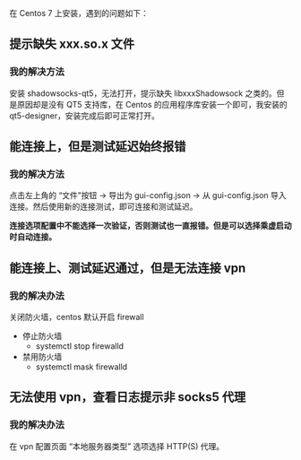 在 Centos 7 上安装，遇到的问题如下：

## 提示缺失 xxx.so.x 文件

### 我的解决方法

安装 shadowsocks-qt5，无法打开，提示缺失 libxxxShadowsock 之类的。但是原因却是没有 QT5 支持库，在 Centos 的应用程序库安装一个即可，我安装的 qt5-designer，安装完成后即可正常打开。

## 能连接上，但是测试延迟始终报错

### 我的解决方法

点击左上角的 “文件”按钮 -> 导出为 gui-config.json -> 从 gui-config.json 导入连接。然后使用新的连接测试，即可连接和测试延迟。

**连接选项配置中不能选择一次验证，否则测试也一直报错。但是可以选择乘虚启动时自动连接。**

## 能连接上、测试延迟通过，但是无法连接 vpn

### 我的解决办法

关闭防火墙，centos 默认开启 firewall

- 停止防火墙
  - systemctl stop firewalld
- 禁用防火墙
  - systemctl mask firewalld

## 无法使用 vpn，查看日志提示非 socks5 代理

### 我的解决办法

在 vpn 配置页面 “本地服务器类型” 选项选择 HTTP(S) 代理。
